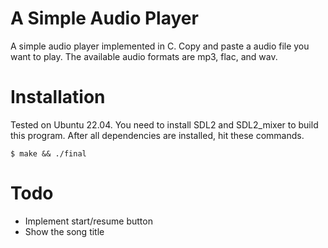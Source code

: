 # A Simple Audio Player
A simple audio player implemented in C.
Copy and paste a audio file you want to play.
The available audio formats are mp3, flac, and wav.

# Installation
Tested on Ubuntu 22.04. 
You need to install SDL2 and SDL2_mixer to build this program.
After all dependencies are installed, hit these commands.
```
$ make && ./final
```

# Todo
- Implement start/resume button
- Show the song title
